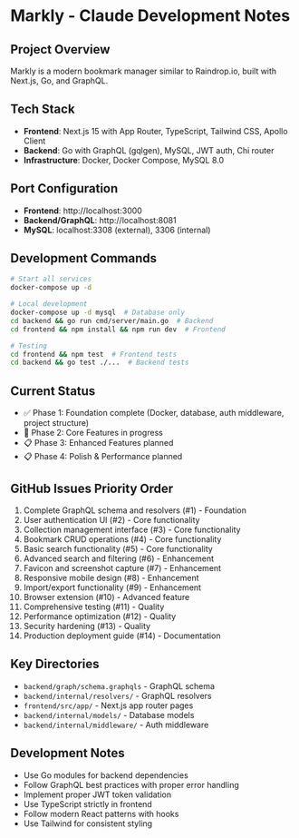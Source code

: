 # Markly - Claude Development Notes

## Project Overview
Markly is a modern bookmark manager similar to Raindrop.io, built with Next.js, Go, and GraphQL.

## Tech Stack
- **Frontend**: Next.js 15 with App Router, TypeScript, Tailwind CSS, Apollo Client
- **Backend**: Go with GraphQL (gqlgen), MySQL, JWT auth, Chi router
- **Infrastructure**: Docker, Docker Compose, MySQL 8.0

## Port Configuration
- **Frontend**: http://localhost:3000
- **Backend/GraphQL**: http://localhost:8081
- **MySQL**: localhost:3308 (external), 3306 (internal)

## Development Commands
```bash
# Start all services
docker-compose up -d

# Local development
docker-compose up -d mysql  # Database only
cd backend && go run cmd/server/main.go  # Backend
cd frontend && npm install && npm run dev  # Frontend

# Testing
cd frontend && npm test  # Frontend tests
cd backend && go test ./...  # Backend tests
```

## Current Status
- ✅ Phase 1: Foundation complete (Docker, database, auth middleware, project structure)
- 🚧 Phase 2: Core Features in progress
- 📋 Phase 3: Enhanced Features planned
- 📋 Phase 4: Polish & Performance planned

## GitHub Issues Priority Order
1. Complete GraphQL schema and resolvers (#1) - Foundation
2. User authentication UI (#2) - Core functionality
3. Collection management interface (#3) - Core functionality
4. Bookmark CRUD operations (#4) - Core functionality
5. Basic search functionality (#5) - Core functionality
6. Advanced search and filtering (#6) - Enhancement
7. Favicon and screenshot capture (#7) - Enhancement
8. Responsive mobile design (#8) - Enhancement
9. Import/export functionality (#9) - Enhancement
10. Browser extension (#10) - Advanced feature
11. Comprehensive testing (#11) - Quality
12. Performance optimization (#12) - Quality
13. Security hardening (#13) - Quality
14. Production deployment guide (#14) - Documentation

## Key Directories
- `backend/graph/schema.graphqls` - GraphQL schema
- `backend/internal/resolvers/` - GraphQL resolvers
- `frontend/src/app/` - Next.js app router pages
- `backend/internal/models/` - Database models
- `backend/internal/middleware/` - Auth middleware

## Development Notes
- Use Go modules for backend dependencies
- Follow GraphQL best practices with proper error handling
- Implement proper JWT token validation
- Use TypeScript strictly in frontend
- Follow modern React patterns with hooks
- Use Tailwind for consistent styling
